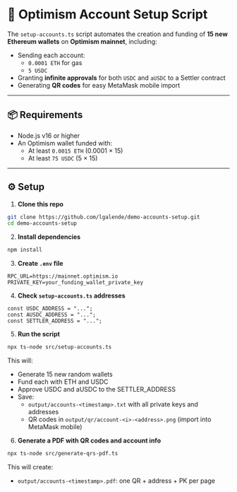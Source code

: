 # 🧾 Optimism Account Setup Script

The `setup-accounts.ts` script automates the creation and funding of **15 new Ethereum wallets** on **Optimism mainnet**, including:

- Sending each account:
  - `0.0001 ETH` for gas
  - `5 USDC`
- Granting **infinite approvals** for both `USDC` and `aUSDC` to a Settler contract
- Generating **QR codes** for easy MetaMask mobile import

---

## 📦 Requirements

- Node.js v16 or higher
- An Optimism wallet funded with:
  - At least `0.0015 ETH` (0.0001 × 15)
  - At least `75 USDC` (5 × 15)

---

## ⚙️ Setup

1. **Clone this repo**

```bash
git clone https://github.com/lgalende/demo-accounts-setup.git
cd demo-accounts-setup
```

2. **Install dependencies**

```bash
npm install
```

3. **Create `.env` file**

```
RPC_URL=https://mainnet.optimism.io
PRIVATE_KEY=your_funding_wallet_private_key
```

4. **Check `setup-accounts.ts` addresses**

```
const USDC_ADDRESS = "...";
const AUSDC_ADDRESS = "...";
const SETTLER_ADDRESS = "...";
```

5. **Run the script**

```bash
npx ts-node src/setup-accounts.ts
```

This will:
- Generate 15 new random wallets
- Fund each with ETH and USDC
- Approve USDC and aUSDC to the SETTLER_ADDRESS
- Save:
    - `output/accounts-<timestamp>.txt` with all private keys and addresses
    - QR codes in `output/qr/account-<i>-<address>.png` (import into MetaMask mobile)

6. **Generate a PDF with QR codes and account info**

```bash
npx ts-node src/generate-qrs-pdf.ts
```

This will create:
- `output/accounts-<timestamp>.pdf`: one QR + address + PK per page
